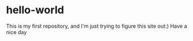 # hello-world
This is my first repository, and I'm just trying to figure this site out:) Have a nice day
